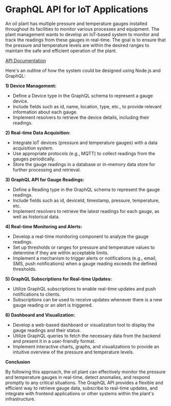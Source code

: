 # GraphQL API for IoT Applications

An oil plant has multiple pressure and temperature gauges installed throughout its facilities to monitor various processes and equipment. The plant management wants to develop an IoT-based system to monitor and track the readings from these gauges in real-time. The goal is to ensure that the pressure and temperature levels are within the desired ranges to maintain the safe and efficient operation of the plant.

[API Documentation](./docs/my_document.pdf)

Here's an outline of how the system could be designed using Node.js and GraphQL:

**1) Device Management:**

- Define a Device type in the GraphQL schema to represent a gauge device.
- Include fields such as id, name, location, type, etc., to provide relevant information about each gauge.
- Implement resolvers to retrieve the device details, including their readings.

**2) Real-time Data Acquisition:**

- Integrate IoT devices (pressure and temperature gauges) with a data acquisition system.
- Use appropriate protocols (e.g., MQTT) to collect readings from the gauges periodically.
- Store the gauge readings in a database or in-memory data store for further processing and retrieval.

**3) GraphQL API for Gauge Readings:**

- Define a Reading type in the GraphQL schema to represent the gauge readings.
- Include fields such as id, deviceId, timestamp, pressure, temperature, etc.
- Implement resolvers to retrieve the latest readings for each gauge, as well as historical data.

**4) Real-time Monitoring and Alerts:**

- Develop a real-time monitoring component to analyze the gauge readings.
- Set up thresholds or ranges for pressure and temperature values to determine if they are within acceptable limits.
- Implement a mechanism to trigger alerts or notifications (e.g., email, SMS, push notifications) when a gauge reading exceeds the defined thresholds.

**5) GraphQL Subscriptions for Real-time Updates:**

- Utilize GraphQL subscriptions to enable real-time updates and push notifications to clients.
- Subscriptions can be used to receive updates whenever there is a new gauge reading or an alert is triggered.

**6) Dashboard and Visualization:**

- Develop a web-based dashboard or visualization tool to display the gauge readings and their status.
- Utilize GraphQL queries to fetch the necessary data from the backend and present it in a user-friendly format.
- Implement interactive charts, graphs, and visualizations to provide an intuitive overview of the pressure and temperature levels.

**Conclusion**

By following this approach, the oil plant can effectively monitor the pressure and temperature gauges in real-time, detect anomalies, and respond promptly to any critical situations. The GraphQL API provides a flexible and efficient way to retrieve gauge data, subscribe to real-time updates, and integrate with frontend applications or other systems within the plant's infrastructure.

